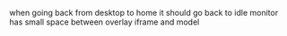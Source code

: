 when going back from desktop to home it should go back to idle
monitor has small space between overlay iframe and model
